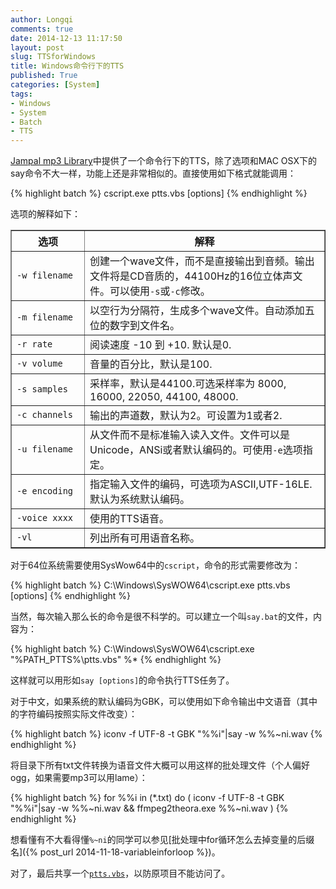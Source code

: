```yaml
---
author: Longqi
comments: true
date: 2014-12-13 11:17:50
layout: post
slug: TTSforWindows
title: Windows命令行下的TTS
published: True
categories: [System]
tags:
- Windows
- System
- Batch
- TTS
---
```


[Jampal mp3 Library](http://jampal.sourceforge.net/ptts.html)中提供了一个命令行下的TTS，除了选项和MAC OSX下的say命令不大一样，功能上还是非常相似的。直接使用如下格式就能调用：

{% highlight batch %}
cscript.exe ptts.vbs [options]
{% endhighlight %}

选项的解释如下：

<table border="1">
      <tr>
        <th width="100px">
          选项
        </th>
        <th>
          解释
        </th>
      </tr>
      <tr>
        <td>
          <code>-w filename</code>
        </td>
        <td>
          创建一个wave文件，而不是直接输出到音频。输出文件将是CD音质的，44100Hz的16位立体声文件。可以使用<code>-s</code>或<code>-c</code>修改。
        </td>
      </tr>
      <tr>
        <td>
          <code>-m filename</code>
        </td>
        <td>
          以空行为分隔符，生成多个wave文件。自动添加五位的数字到文件名。
        </td>
      </tr>
      <tr>
        <td>
          <code>-r rate</code>
        </td>
        <td>
          阅读速度 -10 到 +10. 默认是0.
        </td>
      </tr>
      <tr>
        <td>
          <code>-v volume</code>
        </td>
        <td>
          音量的百分比，默认是100.
        </td>
      </tr>
      <tr>
        <td>
          <code>-s samples</code>
        </td>
        <td>
          采样率，默认是44100.可选采样率为 8000, 16000, 22050, 44100, 48000.
        </td>
      </tr>
      <tr>
        <td>
          <code>-c channels</code>
        </td>
        <td>
          输出的声道数，默认为2。可设置为1或者2.
        </td>
      </tr>
      <tr>
        <td>
          <code>-u filename</code>
        </td>
        <td>
          从文件而不是标准输入读入文件。文件可以是Unicode，ANSi或者默认编码的。可使用<code>-e</code>选项指定。
        </td>
      </tr>
      <tr>
        <td>
          <code>-e encoding</code>
        </td>
        <td>
          指定输入文件的编码，可选项为ASCII,UTF-16LE. 默认为系统默认编码。
        </td>
      </tr>
      <tr>
        <td>
          <code>-voice xxxx</code>
        </td>
        <td>
          使用的TTS语音。
        </td>
      </tr>
      <tr>
        <td>
          <code>-vl</code>
        </td>
        <td>
          列出所有可用语音名称。
        </td>
      </tr>
    </table>

对于64位系统需要使用SysWow64中的`cscript`，命令的形式需要修改为：

{% highlight batch %}
C:\Windows\SysWOW64\cscript.exe ptts.vbs [options]
{% endhighlight %}

当然，每次输入那么长的命令是很不科学的。可以建立一个叫`say.bat`的文件，内容为：

{% highlight batch %}
C:\Windows\SysWOW64\cscript.exe "%PATH_PTTS%\ptts.vbs" %*
{% endhighlight %}

这样就可以用形如`say [options]`的命令执行TTS任务了。

对于中文，如果系统的默认编码为GBK，可以使用如下命令输出中文语音（其中的字符编码按照实际文件改变）：

{% highlight batch %}
iconv -f UTF-8 -t GBK "%%i"|say -w %%~ni.wav
{% endhighlight %}

将目录下所有txt文件转换为语音文件大概可以用这样的批处理文件（个人偏好ogg，如果需要mp3可以用lame）：

{% highlight batch %}
for %%i in (*.txt) do (
	iconv -f UTF-8 -t GBK "%%i"|say -w %%~ni.wav && ffmpeg2theora.exe %%~ni.wav
	)
{% endhighlight %}

想看懂有不大看得懂`%~ni`的同学可以参见[批处理中for循环怎么去掉变量的后缀名]({% post_url 2014-11-18-variableinforloop %})。

对了，最后共享一个[`ptts.vbs`](/public/other/ptts.vbs)，以防原项目不能访问了。

